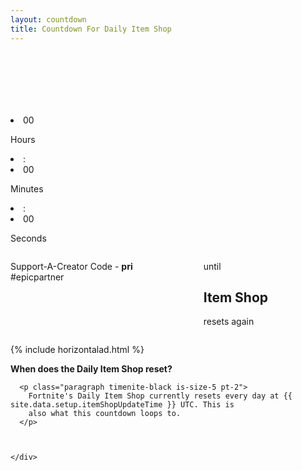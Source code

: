 ```yaml
---
layout: countdown
title: Countdown For Daily Item Shop
---
```




<section class="item-shop hero container countdown-section is-fullheight">
  <div class="has-text-centered">
<script async src="https://pagead2.googlesyndication.com/pagead/js/adsbygoogle.js?client=ca-pub-9957904903031832"
        crossorigin="anonymous"></script>
      <!-- Mobile Banner -->
      <ins class="adsbygoogle" style="display:inline-block;width:320px;height:100px"
        data-ad-client="ca-pub-9957904903031832" data-ad-slot="2366058630"></ins>
      <script>
        (adsbygoogle = window.adsbygoogle || []).push({});
      </script>
  </div>
  <div class="columns countdown-hours container is-vcentered">
    <div id="clock" class="column is-flex is-justify-content-center timenite-blue pt-4">
      <li class="has-text-centered"><span class="hours">00</span>
        <p class="hours_text is-size-5 has-text-centered">Hours</p>
      </li>
      <li class="pb-3 pr-3 pl-3 ">:</li>
      <li class="has-text-centered"><span class="minutes">00</span>
        <p class="minutes_text is-size-5 has-text-centered">Minutes</p>
      </li>
      <li class="pb-3 pr-3 pl-3">:</li>
      <li class="has-text-centered"><span class="seconds">00</span>
        <p class="seconds_text is-size-5 has-text-centered">Seconds</p>
      </li>
    </div>
  </div>

  <div class="container columns">
    <div class="column is-vcentered p-4">
      <p class="is-size-7 paragraph timenite-peach p-5">
        Support-A-Creator Code - <strong class="timenite-peach">pri</strong> <br>#epicpartner</p>
    </div>
    <div class="has-text-left has-text-centered-mobile column">
      <p class="pt-1 is-size-4 paragraph timenite-blue">until</p>
      <h2 class="is-size-2 chapter-name  timenite-blue">Item Shop</h2>
      <p class="pt-1 is-size-3">resets again</p>
    </div>

  </div>
</section>

{% include horizontalad.html %}

<section class="hero container">
  <div class="container p-4">
    <div class="support-section">
      <strong class="paragraph timenite-black is-size-5">
        When does the Daily Item Shop reset?
      </strong>

      <p class="paragraph timenite-black is-size-5 pt-2">
        Fortnite's Daily Item Shop currently resets every day at {{ site.data.setup.itemShopUpdateTime }} UTC. This is
        also what this countdown loops to.
      </p>



    </div>
  </div>
</section>